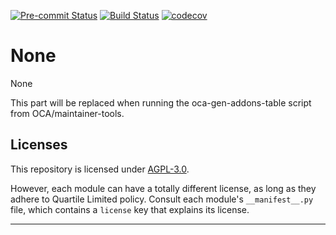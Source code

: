 
<!-- /!\ Non OCA Context : Set here the badge of your runbot / runboat instance. -->
[![Pre-commit Status](https://github.com/qrtl/exd-custom/actions/workflows/pre-commit.yml/badge.svg?branch=15.0)](https://github.com/qrtl/exd-custom/actions/workflows/pre-commit.yml?query=branch%3A15.0)
[![Build Status](https://github.com/qrtl/exd-custom/actions/workflows/test.yml/badge.svg?branch=15.0)](https://github.com/qrtl/exd-custom/actions/workflows/test.yml?query=branch%3A15.0)
[![codecov](https://codecov.io/gh/qrtl/exd-custom/branch/15.0/graph/badge.svg)](https://codecov.io/gh/qrtl/exd-custom)
<!-- /!\ Non OCA Context : Set here the badge of your translation instance. -->

<!-- /!\ do not modify above this line -->

# None

None

<!-- /!\ do not modify below this line -->

<!-- prettier-ignore-start -->

[//]: # (addons)

This part will be replaced when running the oca-gen-addons-table script from OCA/maintainer-tools.

[//]: # (end addons)

<!-- prettier-ignore-end -->

## Licenses

This repository is licensed under [AGPL-3.0](LICENSE).

However, each module can have a totally different license, as long as they adhere to Quartile Limited
policy. Consult each module's `__manifest__.py` file, which contains a `license` key
that explains its license.

----
<!-- /!\ Non OCA Context : Set here the full description of your organization. -->
